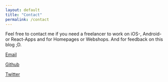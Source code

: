 ```yaml
---
layout: default
title: "Contact"
permalink: /contact
---
```


Feel free to contact me if you need a freelancer to work on iOS-, Android- or React-Apps and for Homepages or Webshops.
And for feedback on this blog ;D.

[Email](mailto:raphael.seher@gmail.com)

[Github](https://github.com/raphaelseher)

[Twitter](https://twitter.com/RaphaelSeher)
